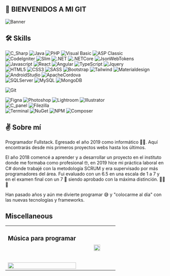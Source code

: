 ## 💪 BIENVENIDOS A MI GIT

![Banner](https://www.holapatrick.com/img/patatrick-banner5.png)

## 🛠 Skills
![C_Sharp](https://img.shields.io/badge/-C_Sharp-05122A?style=flat&logo=Sharp)
![Java](https://img.shields.io/badge/-Java-05122A?style=flat&logo=Java)
![PHP](https://img.shields.io/badge/-PHP-05122A?style=flat&logo=PHP)
![Visual Basic](https://img.shields.io/badge/-Visual_Basic-05122A?style=flat)
![ASP Classic](https://img.shields.io/badge/-ASP_Classic-05122A?style=flat)\
![CodeIgniter](https://img.shields.io/badge/-CodeIgniter-05122A?style=flat&logo=codeigniter)
![Slim](https://img.shields.io/badge/-SlimFramework-05122A?style=flat)
![.NET](https://img.shields.io/badge/-.NET-05122A?style=flat&logo=.NET)
![.NETCore](https://img.shields.io/badge/-.NET_Core-05122A?style=flat&logo=.NET)
![JsonWebTokens](https://img.shields.io/badge/-JWT-05122A?style=flat&logo=jsonwebtokens&logoColor=09F2E6)\
![Javascript](https://img.shields.io/badge/-Javascript-05122A?style=flat&logo=Javascript)
![React](https://img.shields.io/badge/-React-05122A?style=flat&logo=react)
![Angular](https://img.shields.io/badge/-Angular-05122A?style=flat&logo=Angular&logoColor=D6012E)
![TypeScript](https://img.shields.io/badge/-Typescript-05122A?style=flat&logo=Typescript)
![Jquery](https://img.shields.io/badge/-Jquery-05122A?style=flat&logo=Jquery&logoColor=196EB0)\
![HTML5](https://img.shields.io/badge/-HTML5-05122A?style=flat&logo=html5)
![CSS3](https://img.shields.io/badge/-CSS3-05122A?style=flat&logo=CSS3&logoColor=2D52E4)
![SASS](https://img.shields.io/badge/-SASS-05122A?style=flat&logo=sass)
![Bootstrap](https://img.shields.io/badge/-Bootstrap_v3,_v4,_v5-05122A?style=flat&logo=Bootstrap)
![Tailwind](https://img.shields.io/badge/-Tailwind-05122A?style=flat&logo=TailwindCss)
![Materialdesign](https://img.shields.io/badge/-Material_Design-05122A?style=flat&logo=Materialdesign)\
![AndroidStudio](https://img.shields.io/badge/-Android_Studio-05122A?style=flat&logo=androidstudio)
![ApacheCordova](https://img.shields.io/badge/-Apache_Cordova-05122A?style=flat&logo=apachecordova)\
![SQLServer](https://img.shields.io/badge/-SQLServer-05122A?style=flat&logo=amazonrds)
![MySQL](https://img.shields.io/badge/-MySQL-05122A?style=flat&logo=mysql)
![MongoDB](https://img.shields.io/badge/-MongoDB-05122A?style=flat&logo=mongodb)

![Git](https://img.shields.io/badge/-Git-05122A?style=flat&logo=git)

![Figna](https://img.shields.io/badge/-Figma-05122A?style=flat&logo=figma)
![Photoshop](https://img.shields.io/badge/-Photoshop-05122A?style=flat&logo=adobephotoshop)
![Lightroom](https://img.shields.io/badge/-Lightroom-05122A?style=flat&logo=adobelightroom)
![Illustrator](https://img.shields.io/badge/-Illustrator-05122A?style=flat&logo=adobeillustrator)\
![C_panel](https://img.shields.io/badge/-CPanel-05122A?style=flat&logo=cpanel)
![Filezilla](https://img.shields.io/badge/-Filezilla-05122A?style=flat&logo=filezilla&logoColor=B80808)\
![Terminal](https://img.shields.io/badge/-Terminal-05122A?style=flat&logo=gnometerminal&logoColor=000)
![NuGet](https://img.shields.io/badge/-NuGet-05122A?style=flat&logo=nuget&logoColor=084F85)
![NPM](https://img.shields.io/badge/-npm-05122A?style=flat&logo=npm&logoColor=DD2C35)
![Composer](https://img.shields.io/badge/-Composer-05122A?style=flat&logo=composer)

## ✌️ Sobre mí
Programador Fullstack. Egresado el año 2019 como informático 👨‍🎓. Aquí encontrarás desde mis primeros proyectos webs hasta los últimos.

El año 2018 comencé a aprender y a desarrollar un proyecto en el instituto donde me formaba como profesional 🤓,
en 2019 hice mi práctica laboral en C# donde trabajé con la metodología SCRUM y era supervisado por más programadores del área.
Fui evaluado con un 6.5 en una escala de 1 a 7 y en el examen final con un 7 🤝 siendo aprobado con la máxima distinción. 🏅🏅🏅

Han pasado años y aún me divierte programar 😅 y "colocarme al día" con las nuevas tecnologías y frameworks.

## Miscellaneous
<table width="100%">
  <tr>
    <td>
      <article>
        <header>
          <h3>Música para programar</h3>
        </header>
        <a href="https://suno.com/playlist/051563f2-134d-442e-928c-2ff07f678928" target="_BLANK">
          <img src="https://cdn2.suno.ai/dc99b11b.jpeg?width=360" width="100%" />
        </a>
      </article>
    </td>
    <td>
      <article>
        <figure>
            <img src="https://github-readme-stats.vercel.app/api/top-langs/?username=patatrick" width="100%" />
        </figure>
      </article>
    </td>
  </tr>
</table>
